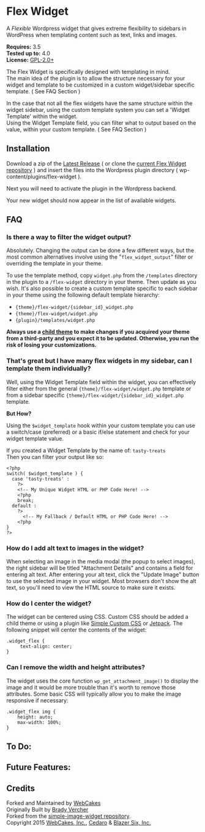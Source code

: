# Flex Widget

A *Flexible* Wordpress widget that gives extreme flexibility to sidebars in WordPress when templating content such as text, links and images.

__Requires:__ 3.5  
__Tested up to:__ 4.0  
__License:__ [GPL-2.0+](http://www.gnu.org/licenses/gpl-2.0.html)

The Flex Widget is specifically designed with templating in mind.  
The main idea of the plugin is to allow the structure necessary for your widget and template to be customized in a custom widget/sidebar specific template. ( See FAQ Section )

In the case that not all the flex widgets have the same structure within the widget sidebar, using the custom template system you can set a 'Widget Template' within the widget.  
Using the Widget Template field, you can filter what to output based on the value, within your custom template. ( See FAQ Section )

## Installation

Download a zip of the [Latest Release](https://github.com/WebCakes/flex-widget/releases/latest) ( or clone the [current Flex Widget repository](https://github.com/WebCakes/flex-widget/tree/master) ) and insert the files into the Wordpress plugin directory ( wp-content/plugins/flex-widget ).

Next you will need to activate the plugin in the Wordpress backend.

Your new widget should now appear in the list of available widgets.

## FAQ

### Is there a way to filter the widget output?

Absolutely. Changing the output can be done a few different ways, but the most common alternatives involve using the "`flex_widget_output`" filter or overriding the template in your theme.

To use the template method, copy `widget.php` from the `/templates` directory in the plugin to a `/flex-widget` directory in your theme. Then update as you wish. It's also possible to create a custom template specific to each sidebar in your theme using the following default template hierarchy:

* `{theme}/flex-widget/{sidebar_id}_widget.php`
* `{theme}/flex-widget/widget.php`
* `{plugin}/templates/widget.php`

**Always use a [child theme](https://codex.wordpress.org/Child*Themes) to make changes if you acquired your theme from a third-party and you expect it to be updated. Otherwise, you run the risk of losing your customizations.**

### That's great but I have many flex widgets in my sidebar, can I template them individually?

Well, using the Widget Template field within the widget, you can effectively filter either from the general `{theme}/flex-widget/widget.php` template or from a sidebar specific `{theme}/flex-widget/{sidebar_id}_widget.php` template.

**But How?**

Using the `$widget_template` hook within your custom template you can use a switch/case (preferred) or a basic if/else statement and check for your widget template value.

If you created a Widget Template by the name of: `tasty-treats`  
Then you can filter your output like so: 

````
<?php
switch( $widget_template ) {
  case 'tasty-treats' :
    ?>
    <!-- My Unique Widget HTML or PHP Code Here! -->
    <?php
    break;
  default :
    ?>
      <!-- My Fallback / Default HTML or PHP Code Here! -->
    <?php
}
?>
````

### How do I add alt text to images in the widget?

When selecting an image in the media modal (the popup to select images), the right sidebar will be titled "Attachment Details" and contains a field for entering alt text. After entering your alt text, click the "Update Image" button to use the selected image in your widget. Most browsers don't show the alt text, so you'll need to view the HTML source to make sure it exists.

### How do I center the widget?

The widget can be centered using CSS. Custom CSS should be added a child theme or using a plugin like [Simple Custom CSS](https://wordpress.org/plugins/simple-custom-css/) or [Jetpack](https://wordpress.org/plugins/jetpack/). The following snippet will center the contents of the widget:

````
.widget_flex {
     text-align: center;
}
````

### Can I remove the width and height attributes?

The widget uses the core function `wp_get_attachment_image()` to display the image and it would be more trouble than it's worth to remove those attributes. Some basic CSS will typically allow you to make the image responsive if necessary:

````
.widget_flex img {
	height: auto;
	max-width: 100%;
}
````

## To Do: 

## Future Features: 

## Credits

Forked and Maintained by [WebCakes](http://www.webcakes.ca)  
Originally Built by [Brady Vercher](http://twitter.com/bradyvercher)  
Forked from the [simple-image-widget repository](https://github.com/cedaro/simple-image-widget).  
Copyright 2015  [WebCakes, Inc.](http://www.webcakes.ca), [Cedaro](http://www.cedaro.com/) & [Blazer Six, Inc.](http://www.blazersix.com/)
